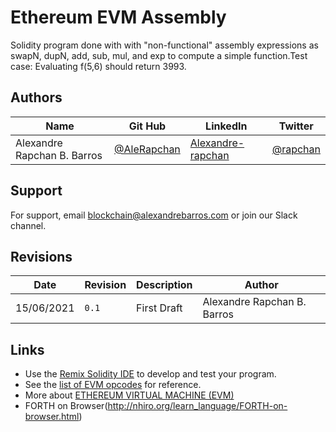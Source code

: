 # Ethereum EVM Assembly
Solidity program done with with "non-functional" assembly expressions as swapN, dupN, add, sub, mul, and exp to compute a simple function.Test case: Evaluating f(5,6) should return 3993.

## Authors

Name  | Git Hub | LinkedIn | Twitter
------------- | ------------- | ------------- | -------------
Alexandre Rapchan B. Barros  | [@AleRapchan](https://www.github.com/AleRapchan) | [Alexandre-rapchan](https://www.linkedin.com/in/alexandre-rapchan/) | [@rapchan](https://www.twitter.com/rapchan/) 

## Support

For support, email blockchain@alexandrebarros.com or join our Slack channel.
	
## Revisions
Date  |  Revision  |  Description  |  Author
--------  |  --------  |  --------  |  --------	
15/06/2021  |  `0.1`  |  First Draft  |  Alexandre Rapchan B. Barros

## Links
- Use the [Remix Solidity IDE](https://remix.ethereum.org/) to develop and test your program.
- See the [list of EVM opcodes](https://ethereum.stackexchange.com/questions/119/what-opcodes-are-available-for-the-ethereum-evm) for reference.
- More about [ETHEREUM VIRTUAL MACHINE (EVM)](https://ethereum.org/en/developers/docs/evm/)
- FORTH on Browser(http://nhiro.org/learn_language/FORTH-on-browser.html)
